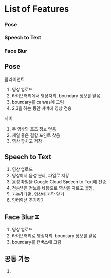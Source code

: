 # List of Features

### Pose
### Speech to Text
### Face Blur


## Pose

클라이언트
1. 영상 업로드
2. 라이브러리에서 영상처리, boundary 정보를 얻음
3. boundary를 canvas에 그림
4. 2,3을 하는 동안 서버에 영상 전송

서버
1. 두 영상의 포즈 정보 얻음
2. 제일 좋은 결합 포인트 찾음
3. 영상 합치고 저장

## Speech to Text

1. 영상 업로드
2. 영상에서 음성 분리, 파일로 저장
3. 음성 파일을 Google Cloud Speech to Text에 전송
4. 전송받은 정보를 바탕으로 영상을 자르고 붙임.
5. 가능하다면, 영상에 자막 달기
6. 인터렉션 추가하기

## Face Blurㅍ

1. 영상 업로드
2. 라이브러리로 영상처리, boundary 정보를 얻음
3. boundary를 캔버스에 그림

## 공통 기능
1. 
